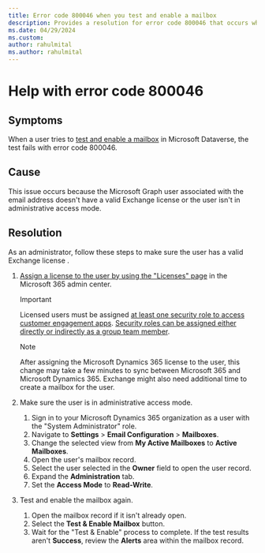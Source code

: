 ```yaml
---
title: Error code 800046 when you test and enable a mailbox
description: Provides a resolution for error code 800046 that occurs when you test and enable a mailbox for server-side synchronization.
ms.date: 04/29/2024
ms.custom: 
author: rahulmital
ms.author: rahulmital
---
```

# Help with error code 800046

## Symptoms

When a user tries to [test and enable a mailbox](/power-platform/admin/connect-exchange-online#test-the-configuration-of-mailboxes) in Microsoft Dataverse, the test fails with error code 800046.

## Cause

This issue occurs because the Microsoft Graph user associated with the email address doesn't have a valid Exchange license or the user isn't in administrative access mode.

## Resolution

As an administrator, follow these steps to make sure the user has a valid Exchange license .

1. [Assign a license to the user by using the "Licenses" page](/microsoft-365/admin/manage/assign-licenses-to-users?view=o365-worldwide#assign-licenses-by-using-the-licenses-page) in the Microsoft 365 admin center.

   > [!IMPORTANT]
   > Licensed users must be assigned [at least one security role to access customer engagement apps](/power-platform/admin/plan-for-deployment-and-administration). [Security roles can be assigned either directly or indirectly as a group team member](/microsoft-365/admin/add-users/assign-admin-roles?view=o365-worldwide#assign-admin-roles-to-users-using-roles).

   > [!NOTE]
   > After assigning the Microsoft Dynamics 365 license to the user, this change may take a few minutes to sync between Microsoft 365 and Microsoft Dynamics 365. Exchange might also need additional time to create a mailbox for the user.

2. Make sure the user is in administrative access mode.

   1. Sign in to your Microsoft Dynamics 365 organization as a user with the "System Administrator" role.
   2. Navigate to **Settings** > **Email Configuration** > **Mailboxes**.
   3. Change the selected view from **My Active Mailboxes** to **Active Mailboxes**.
   4. Open the user's mailbox record.
   5. Select the user selected in the **Owner** field to open the user record.
   6. Expand the **Administration** tab.
   7. Set the **Access Mode** to **Read-Write**.

3. Test and enable the mailbox again.

   1. Open the mailbox record if it isn't already open.
   2. Select the **Test & Enable Mailbox** button.
   3. Wait for the "Test & Enable" process to complete. If the test results aren't **Success**, review the **Alerts** area within the mailbox record.


